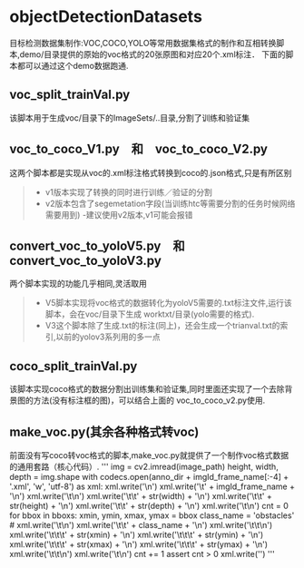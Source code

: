 # objectDetectionDatasets
目标检测数据集制作:VOC,COCO,YOLO等常用数据集格式的制作和互相转换脚本,demo/目录提供的原始的voc格式的20张原图和对应20个.xml标注．
下面的脚本都可以通过这个demo数据跑通.
## voc_split_trainVal.py
该脚本用于生成voc/目录下的ImageSets/..目录,分割了训练和验证集
## voc_to_coco_V1.py　和　voc_to_coco_V2.py
这两个脚本都是实现从voc的.xml标注格式转换到coco的.json格式,只是有所区别
> - v1版本实现了转换的同时进行训练／验证的分割
> - v2版本包含了segemetation字段(当训练htc等需要分割的任务时候网络需要用到)
> -建议使用v2版本,v1可能会报错
## convert_voc_to_yoloV5.py　和 convert_voc_to_yoloV3.py
两个脚本实现的功能几乎相同,灵活取用
> - V5脚本实现将voc格式的数据转化为yoloV5需要的.txt标注文件,运行该脚本，会在voc/目录下生成
worktxt/目录(yolo需要的格式).
> - V3这个脚本除了生成.txt的标注(同上)，还会生成一个trianval.txt的索引,以前的yolov3系列用的多一点

## coco_split_trainVal.py
该脚本实现coco格式的数据分割出训练集和验证集,同时里面还实现了一个去除背景图的方法(没有标注框的图)，可以结合上面的
voc_to_coco_v2.py使用.

## make_voc.py(其余各种格式转voc)
前面没有写coco转voc格式的脚本,make_voc.py就提供了一个制作voc格式数据的通用套路（核心代码）.
'''
img = cv2.imread(image_path)
            height, width, depth = img.shape
            with codecs.open(anno_dir + imgId_frame_name[:-4] + '.xml', 'w', 'utf-8') as xml:
                xml.write('<annotation>\n')
                xml.write('\t<filename>' + imgId_frame_name + '</filename>\n')
                xml.write('\t<size>\n')
                xml.write('\t\t<width>' + str(width) + '</width>\n')
                xml.write('\t\t<height>' + str(height) + '</height>\n')
                xml.write('\t\t<depth>' + str(depth) + '</depth>\n')
                xml.write('\t</size>\n')
                cnt = 0
                for bbox in bboxs:
                    xmin, ymin, xmax, ymax = bbox
                    class_name = 'obstacles'
                    #
                    xml.write('\t<object>\n')
                    xml.write('\t\t<name>' + class_name + '</name>\n')
                    xml.write('\t\t<bndbox>\n')
                    xml.write('\t\t\t<xmin>' + str(xmin) + '</xmin>\n')
                    xml.write('\t\t\t<ymin>' + str(ymin) + '</ymin>\n')
                    xml.write('\t\t\t<xmax>' + str(xmax) + '</xmax>\n')
                    xml.write('\t\t\t<ymax>' + str(ymax) + '</ymax>\n')
                    xml.write('\t\t</bndbox>\n')
                    xml.write('\t</object>\n')
                    cnt += 1
                assert cnt > 0
                xml.write('</annotation>')
'''